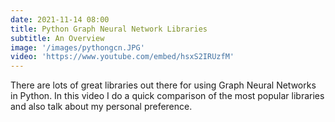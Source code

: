 ```yaml
---
date: 2021-11-14 08:00
title: Python Graph Neural Network Libraries
subtitle: An Overview
image: '/images/pythongcn.JPG'
video: 'https://www.youtube.com/embed/hsxS2IRUzfM'
---
```


There are lots of great libraries out there for using Graph Neural Networks in Python.
In this video I do a quick comparison of the most popular libraries and also talk about my personal preference.
